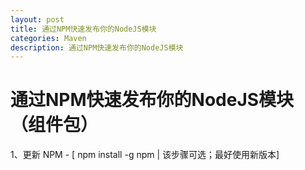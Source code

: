 ```yaml
---
layout: post
title: 通过NPM快速发布你的NodeJS模块
categories: Maven
description: 通过NPM快速发布你的NodeJS模块
---
```


# 通过NPM快速发布你的NodeJS模块（组件包）
1、更新 NPM - [ npm install -g npm | 该步骤可选；最好使用新版本]


